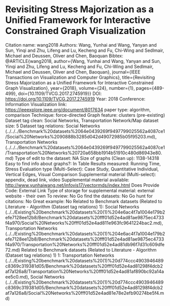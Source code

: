 # Revisiting Stress Majorization as a Unified Framework for Interactive Constrained Graph Visualization

Citation name: wang2018
Authors: Wang, Yunhai and Wang, Yanyan and Sun, Yinqi and Zhu, Lifeng and Lu, Kecheng and Fu, Chi-Wing and Sedlmair, Michael and Deussen, Oliver and Chen, Baoquan
Bibtex: @ARTICLE{wang2018,
author={Wang, Yunhai and Wang, Yanyan and Sun, Yinqi and Zhu, Lifeng and Lu, Kecheng and Fu, Chi-Wing and Sedlmair, Michael and Deussen, Oliver and Chen, Baoquan},
journal={IEEE Transactions on Visualization and Computer Graphics},
title={Revisiting Stress Majorization as a Unified Framework for Interactive Constrained Graph Visualization},
year={2018},
volume={24},
number={1},
pages={489-499},
doi={10.1109/TVCG.2017.2745919}}
DOI: https://doi.org/10.1109/TVCG.2017.2745919
Year: 2018
Conference: Information Visualization
link: https://ieeexplore.ieee.org/document/8017634
paper type: algorithm, comparison
Technique: force-directed
Graph feature: clusters (pre-existing)
Dataset tag clean: Social Networks, Transportation Network/Map
dataset size: 5
Dataset tag relations: Social Networks (../../../Benchmark%20datasets%2064e0439269f9497799025562a4087ce1/Social%20Networks%2090888b3285d042d49072985b05f95203.md), Transportation Networks (../../../Benchmark%20datasets%2064e0439269f9497799025562a4087ce1/Transportation%20Networks%20720a658bb1914b51910c480d86943e80.md)
Type of edit to the dataset: NA
Size of graphs (Clean up): 1138-14318
Easy to find info about graphs?: In Table
Results measured: Running Time, Stress
Evaluation type (Multi-Select): Case Study, Quantitative Individual, Vertical Edges, Visual Comparison
Supplemental material (Multi-select): appendix, dead link, video
Supplemental material available: http://www.yunhaiwang.net/infovis17/vectormds/index.html
Does Provide Code: External Link
Type of storage for supplemental material: external website - their own
To review: No
Go find the datasets: No
Go hunt for citations: No
Great example: No
Related to Benchmark datasets (Related to Literature - Algorithm (Dataset tag relations) 1): Social Networks (../../Existing%20benchmark%20datasets%20(1)%204e6ac4f7a1004e179b2efe7128ee12b8/Benchmark%20datasets%20fff01d52e4ad81ae9875ec4733f4a970/Social%20Networks%20fff01d52e4ad811e963fc9641224bac2.md), Transportation Networks (../../Existing%20benchmark%20datasets%20(1)%204e6ac4f7a1004e179b2efe7128ee12b8/Benchmark%20datasets%20fff01d52e4ad81ae9875ec4733f4a970/Transportation%20Networks%20fff01d52e4ad81db96f7d31c609dfe72.md)
Related to Benchmark datasets (Related to Literature - Algorithm (Dataset tag relations) 1) 1: Transportation Networks (../../Existing%20benchmark%20datasets%20(1)%20d774ccc4903946489c8369c319381d05/Benchmark%20datasets%20fff01d52e4ad81298f4dcb2af7a126a8/Transportation%20Networks%20fff01d52e4ad81af890bc92a14aee5c0.md), Social Networks (../../Existing%20benchmark%20datasets%20(1)%20d774ccc4903946489c8369c319381d05/Benchmark%20datasets%20fff01d52e4ad81298f4dcb2af7a126a8/Social%20Networks%20fff01d52e4ad81e78e2efb90274be5f4.md)